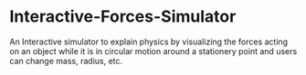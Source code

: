 # Interactive-Forces-Simulator
An Interactive simulator to explain physics by visualizing the forces acting on an object while it is in circular motion around a stationery point and users can change mass, radius, etc.
